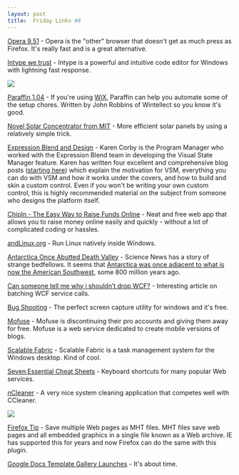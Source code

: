 ```yaml
---
layout: post
title:  Friday Links #8
---
```

[Opera 9.51](http://www.opera.com/download/) - Opera is the "other" browser that doesn't get as much press as Firefox. It's really fast and is a great alternative.

[Intype we trust](http://intype.info/home/index.php) - Intype is a powerful and intuitive code editor for Windows with lightning fast response.

![](http://intype.info/home/trailers/alpha_3/bg.png)

[Paraffin 1.04](http://www.wintellect.com/CS/blogs/jrobbins/archive/2008/07/11/paraffin-1-04-a-new-switch-and-easier-updates.aspx) - If you're using [WiX](http://wix.sourceforge.net/downloadv2.html), Paraffin can help you automate some of the setup chores. Written by John Robbins of Wintellect so you know it's good.

[Novel Solar Concentrator from MIT](http://web.mit.edu/newsoffice/2008/solarcells-0710.html) - More efficient solar panels by using a relatively simple trick.

[Expression Blend and Design](http://blogs.msdn.com/expression/archive/2008/07/11/more-articles-on-visual-state-manager.aspx) - Karen Corby is the Program Manager who worked with the Expression Blend team in developing the Visual State Manager feature. Karen has written four excellent and comprehensive blog posts ([starting here](http://scorbs.com/2008/06/11/parts-states-model-with-visualstatemanager-part-1-of/)) which explain the motivation for VSM, everything you can do with VSM and how it works under the covers, and how to build and skin a custom control. Even if you won't be writing your own custom control, this is highly recommended material on the subject from someone who designs the platform itself.

[ChipIn - The Easy Way to Raise Funds Online](http://www.makeuseof.com/tag/chipin-the-easy-way-to-raise-funds-online/) - Neat and free web app that allows you to raise money online easily and quickly - without a lot of complicated coding or hassles.

[andLinux.org](http://www.andlinux.org/) - Run Linux natively inside Windows.

[Antarctica Once Abutted Death Valley](http://news.slashdot.org/article.pl?sid=08/07/13/1941200&from=rss) - Science News has a story of strange bedfellows. It seems that [Antarctica was once adjacent to what is now the American Southwest](http://sciencenews.org/view/generic/id/34011/title/Howdy%2C_neighbor%21), some 800 million years ago.

[Can someone tell me why i shouldn’t drop WCF?](http://davybrion.com/blog/2008/07/can-someone-tell-me-why-i-shouldnt-drop-wcf/) - Interesting article on batching WCF service calls.

[Bug Shooting](http://www.labnol.org/software/download/bug-shooting-perfect-screen-capture-utility-windows/3881/) - The perfect screen capture utility for windows and it's free.

[Mofuse](http://www.blogherald.com/2008/07/14/mofuse-opens-professional-accounts-for-everyone/) - Mofuse is discontinuing their pro accounts and giving them away for free. Mofuse is a web service dedicated to create mobile versions of blogs. 

[Scalable Fabric](http://research.microsoft.com/research/downloads/Details/20682d64-c8c0-4427-8157-41a8bae15e13/Details.aspx) - Scalable Fabric is a task management system for the Windows desktop. Kind of cool.

[Seven Essential Cheat Sheets](http://www.makeuseof.com/tag/7-essential-cheat-sheets/) - Keyboard shortcuts for many popular Web services.

[nCleaner](http://www.makeuseof.com/tag/ncleaner-the-app-that-tells-ccleaner-to-take-a-hike/) - A very nice system cleaning application that competes well with CCleaner.

![](http://www.makeuseof.com/wp-content/uploads/2008/07/ncleanerlogoleft.gif)

[Firefox Tip](http://www.labnol.org/software/organize/save-multiple-web-pages-as-mht-firefox/3896/) - Save multiple Web pages as MHT files. MHT files save web pages and all embedded graphics in a single file known as a Web archive. IE has supported this for years and now Firefox can do the same with this plugin.

[Google Docs Template Gallery Launches](http://lifehacker.com/398695/google-docs-template-gallery-launches) - It's about time.
